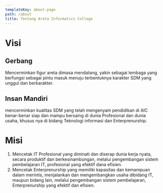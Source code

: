```yaml
---
templateKey: about-page
path: /about
title: Tentang Areta Informatics College
---
```

# Visi 

## Gerbang

Mencerminkan figur areta dimasa mendatang, yakin sebagai lembaga yang berfungsi sebagai pintu masuk menuju terbentuknya karakter SDM yang unggul dan berkarakter.

## Insan Mandiri

mencerminkan kualitas SDM yang telah mengenyam pendidikan di AIC benar-benar siap dan mampu bersaing di dunia Profesional dan dunia usaha, khusus nya di bidang Teknologi informasi dan Enterprenurship.

# Misi

1. Mencetak IT Profesional yang diminati dan diserap dunia kerja nyata, secara produktif dan berkesinambungan, melalui pengembangan sistem pembelajaran IT, profesional yang efektif dana efisien.
2. Mencetak Enterprenurship yang memiliki kapasitas dan kemampuan dalam merintis, menjalankan dan mengembangkan usaha dibidang IT, maupun bidang lain, melalui pengembangan sistem pembelajaran, Enterprenurship yang efektif dan efisien.